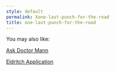 ```yaml
---
style: default
permalink: Xone-last-punch-for-the-road
title: one-last-punch-for-the-road
---
```

You may also like:

[Ask Doctor Mann](http://scp-wiki.net/ask-doctor-mann)

[Eldritch Application](http://scp-wiki.net/eldritch-application)

